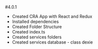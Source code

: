 #4.0.1

- Created CRA App with React and Redux
- Installed dependencies
- Created Folder Structure
- Created index.ts
- Created services folders 
- Created services database - class dexie 
